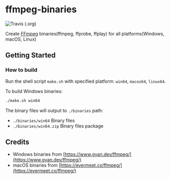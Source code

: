 # ffmpeg-binaries

![Travis (.org)](https://img.shields.io/travis/ImKcat/ffmpeg-binaries)

Create [FFmpeg](https://ffmpeg.org/) binaries(ffmpeg, ffprobe, ffplay) for all platforms(Windows, macOS, Linux)

## Getting Started

### How to build

Run the shell script `make.sh` with specified platform: `win64`, `macos64`, `linux64`.

To build Windows binaries:

```bash
./make.sh win64
```

The binary files will output to `./binaries` path:

- `./binaries/win64` Binary files
- `./binaries/win64.zip` Binary files package

## Credits

- Windows binaries from [https://www.gyan.dev/ffmpeg/](https://www.gyan.dev/ffmpeg/)
- macOS binaries from [https://evermeet.cx/ffmpeg/](https://evermeet.cx/ffmpeg/)
